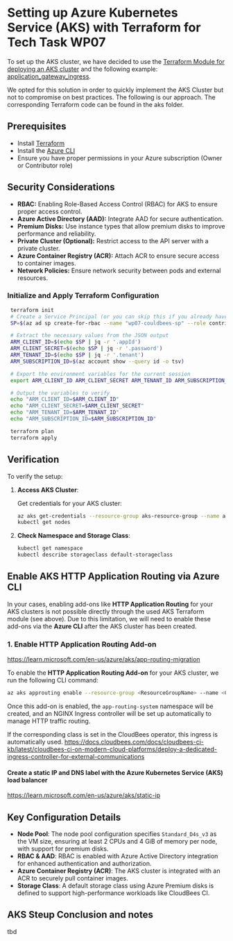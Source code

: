 # Setting up Azure Kubernetes Service (AKS) with Terraform for Tech Task WP07

To set up the AKS cluster, we have decided to use the [Terraform Module for
deploying an AKS cluster](https://github.com/Azure/terraform-azurerm-aks) and
the following example: [application_gateway_ingress](https://github.com/Azure/terraform-azurerm-aks/tree/main/examples/application_gateway_ingress).

We opted for this solution in order to quickly implement the AKS Cluster  but
not to compromise on best practices. The following is our approach. The
corresponding Terraform code can be found in the aks folder.

## Prerequisites

- Install [Terraform](https://www.terraform.io/downloads.html)
- Install the [Azure CLI](https://docs.microsoft.com/en-us/cli/azure/install-azure-cli)
- Ensure you have proper permissions in your Azure subscription (Owner or Contributor role)

## Security Considerations

- **RBAC:** Enabling Role-Based Access Control (RBAC) for AKS to ensure proper access control.
- **Azure Active Directory (AAD):** Integrate AAD for secure authentication.
- **Premium Disks:** Use instance types that allow premium disks to improve performance and reliability.
- **Private Cluster (Optional):** Restrict access to the API server with a private cluster.
- **Azure Container Registry (ACR):** Attach ACR to ensure secure access to container images.
- **Network Policies:** Ensure network security between pods and external resources.

### Initialize and Apply Terraform Configuration

   ```bash
    terraform init
    # Create a Service Principal (or you can skip this if you already have one)
    SP=$(az ad sp create-for-rbac --name "wp07-couldbees-sp" --role contributor --scopes /subscriptions/$(az account show --query id -o tsv))

    # Extract the necessary values from the JSON output
    ARM_CLIENT_ID=$(echo $SP | jq -r '.appId')
    ARM_CLIENT_SECRET=$(echo $SP | jq -r '.password')
    ARM_TENANT_ID=$(echo $SP | jq -r '.tenant')
    ARM_SUBSCRIPTION_ID=$(az account show --query id -o tsv)

    # Export the environment variables for the current session
    export ARM_CLIENT_ID ARM_CLIENT_SECRET ARM_TENANT_ID ARM_SUBSCRIPTION_ID

    # Output the variables to verify
    echo "ARM_CLIENT_ID=$ARM_CLIENT_ID"
    echo "ARM_CLIENT_SECRET=$ARM_CLIENT_SECRET"
    echo "ARM_TENANT_ID=$ARM_TENANT_ID"
    echo "ARM_SUBSCRIPTION_ID=$ARM_SUBSCRIPTION_ID"

    terraform plan
    terraform apply
   ```

## Verification

To verify the setup:

1. **Access AKS Cluster**:

   Get credentials for your AKS cluster:

   ```bash
   az aks get-credentials --resource-group aks-resource-group --name aks-cluster
   kubectl get nodes
   ```

2. **Check Namespace and Storage Class**:

   ```bash
   kubectl get namespace
   kubectl describe storageclass default-storageclass
   ```
## Enable AKS HTTP Application Routing via Azure CLI

In your cases, enabling add-ons like **HTTP Application Routing** for your AKS
clusters is not possible directly through the used AKS Terraform module (see
above). Due to this limitation, we will need to enable these add-ons via the
**Azure CLI** after the AKS cluster has been created.


### 1. **Enable HTTP Application Routing Add-on**

https://learn.microsoft.com/en-us/azure/aks/app-routing-migration

To enable the **HTTP Application Routing Add-on** for your AKS cluster,
we run the following CLI command:

   ```bash
   az aks approuting enable --resource-group <ResourceGroupName> --name <ClusterName>
   ```

Once this add-on is enabled, the `app-routing-system` namespace will be
created, and an NGINX Ingress controller will be set up automatically to
manage HTTP traffic routing.

If the corresponding class is set in the CloudBees operator, this ingress is automatically used.
https://docs.cloudbees.com/docs/cloudbees-ci-kb/latest/cloudbees-ci-on-modern-cloud-platforms/deploy-a-dedicated-ingress-controller-for-external-communications

#### Create a static IP and DNS label with the Azure Kubernetes Service (AKS) load balancer
https://learn.microsoft.com/en-us/azure/aks/static-ip

## Key Configuration Details

- **Node Pool**: The node pool configuration specifies `Standard_D4s_v3` as the VM size, ensuring at least 2 CPUs and 4 GiB of memory per node, with support for premium disks.
- **RBAC & AAD**: RBAC is enabled with Azure Active Directory integration for enhanced authentication and authorization.
- **Azure Container Registry (ACR)**: The AKS cluster is integrated with an ACR to securely pull container images.
- **Storage Class**: A default storage class using Azure Premium disks is defined to support high-performance workloads like CloudBees CI.

## AKS Steup Conclusion and notes

tbd

